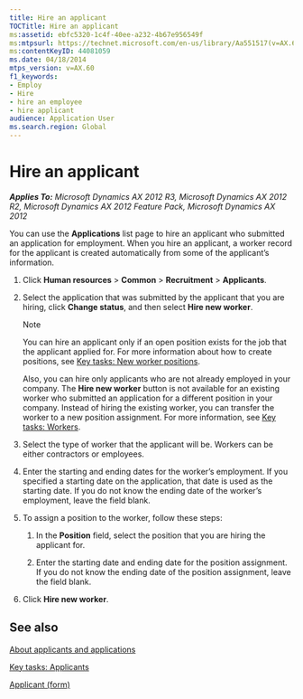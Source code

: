 ```yaml
---
title: Hire an applicant
TOCTitle: Hire an applicant
ms:assetid: ebfc5320-1c4f-40ee-a232-4b67e956549f
ms:mtpsurl: https://technet.microsoft.com/en-us/library/Aa551517(v=AX.60)
ms:contentKeyID: 44081059
ms.date: 04/18/2014
mtps_version: v=AX.60
f1_keywords:
- Employ
- Hire
- hire an employee
- hire applicant
audience: Application User
ms.search.region: Global
---
```


# Hire an applicant 


_**Applies To:** Microsoft Dynamics AX 2012 R3, Microsoft Dynamics AX 2012 R2, Microsoft Dynamics AX 2012 Feature Pack, Microsoft Dynamics AX 2012_

You can use the **Applications** list page to hire an applicant who submitted an application for employment. When you hire an applicant, a worker record for the applicant is created automatically from some of the applicant’s information.

1.  Click **Human resources** \> **Common** \> **Recruitment** \> **Applicants**.

2.  Select the application that was submitted by the applicant that you are hiring, click **Change status**, and then select **Hire new worker**.
    

    > [!NOTE]
    > <P>You can hire an applicant only if an open position exists for the job that the applicant applied for. For more information about how to create positions, see <A href="key-tasks-new-worker-positions.md">Key tasks: New worker positions</A>.</P>
    > <P>Also, you can hire only applicants who are not already employed in your company. The <STRONG>Hire new worker</STRONG> button is not available for an existing worker who submitted an application for a different position in your company. Instead of hiring the existing worker, you can transfer the worker to a new position assignment. For more information, see <A href="key-tasks-workers.md">Key tasks: Workers</A>.</P>



3.  Select the type of worker that the applicant will be. Workers can be either contractors or employees.

4.  Enter the starting and ending dates for the worker’s employment. If you specified a starting date on the application, that date is used as the starting date. If you do not know the ending date of the worker’s employment, leave the field blank.

5.  To assign a position to the worker, follow these steps:
    
    1.  In the **Position** field, select the position that you are hiring the applicant for.
    
    2.  Enter the starting date and ending date for the position assignment. If you do not know the ending date of the position assignment, leave the field blank.

6.  Click **Hire new worker**.

## See also

[About applicants and applications](about-applicants-and-applications.md)

[Key tasks: Applicants](key-tasks-applicants.md)

[Applicant (form)](https://technet.microsoft.com/en-us/library/aa589409\(v=ax.60\))

  


